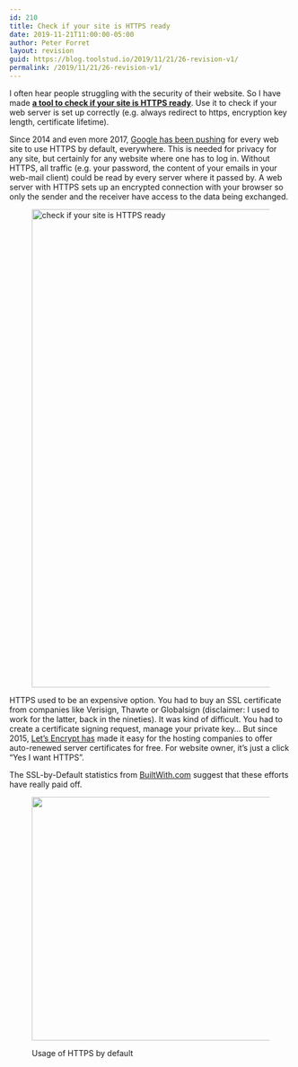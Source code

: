 ```yaml
---
id: 210
title: Check if your site is HTTPS ready
date: 2019-11-21T11:00:00-05:00
author: Peter Forret
layout: revision
guid: https://blog.toolstud.io/2019/11/21/26-revision-v1/
permalink: /2019/11/21/26-revision-v1/
---
```

 

I often hear people struggling with the security of their website. So I have made [**a tool to check if your site is HTTPS ready**](https://toolstud.io/network/https.php). Use it to check if your web server is set up correctly (e.g. always redirect to https, encryption key length, certificate lifetime).

Since 2014 and even more 2017, [Google has been pushing](https://blog.chromium.org/2017/04/next-steps-toward-more-connection.html) for every web site to use HTTPS by default, everywhere. This is needed for privacy for any site, but certainly for any website where one has to log in. Without HTTPS, all traffic (e.g. your password, the content of your emails in your web-mail client) could be read by every server where it passed by. A web server with HTTPS sets up an encrypted connection with your browser so only the sender and the receiver have access to the data being exchanged.<figure class="wp-block-image size-full">

<img loading="lazy" width="763" height="852" src="https://blog.toolstud.io/wp-content/uploads/2017/09/tumblr_ow0velMjaD1un8l7mo1_1280.png" alt="check if your site is HTTPS ready" class="wp-image-57" srcset="https://blog.toolstud.io/wp-content/uploads/2017/09/tumblr_ow0velMjaD1un8l7mo1_1280.png 763w, https://blog.toolstud.io/wp-content/uploads/2017/09/tumblr_ow0velMjaD1un8l7mo1_1280-269x300.png 269w" sizes="(max-width: 763px) 100vw, 763px" /> </figure> 

HTTPS used to be an expensive option. You had to buy an SSL certificate from companies like Verisign, Thawte or Globalsign (disclaimer: I used to work for the latter, back in the nineties). It was kind of difficult. You had to create a certificate signing request, manage your private key&#8230; But since 2015, [Let&#8217;s Encrypt has](https://en.wikipedia.org/wiki/Let%27s_Encrypt) made it easy for the hosting companies to offer auto-renewed server certificates for free. For website owner, it&#8217;s just a click &#8220;Yes I want HTTPS&#8221;.

The SSL-by-Default statistics from [BuiltWith.com](https://trends.builtwith.com/ssl/SSL-by-Default) suggest that these efforts have really paid off.<figure class="wp-block-image size-medium">

<img loading="lazy" width="500" height="434" src="https://blog.toolstud.io/wp-content/uploads/2019/11/sslusage-500x434.png" alt="" class="wp-image-208" srcset="https://blog.toolstud.io/wp-content/uploads/2019/11/sslusage-500x434.png 500w, https://blog.toolstud.io/wp-content/uploads/2019/11/sslusage.png 751w" sizes="(max-width: 500px) 100vw, 500px" /> <figcaption>Usage of HTTPS by default</figcaption></figure>